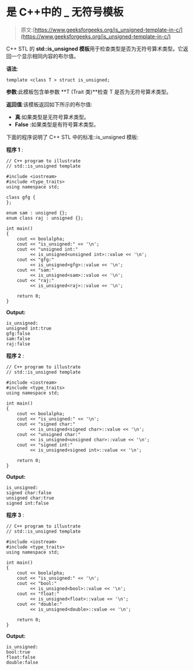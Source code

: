 # 是 C++中的 _ 无符号模板

> 原文:[https://www.geeksforgeeks.org/is_unsigned-template-in-c/](https://www.geeksforgeeks.org/is_unsigned-template-in-c/)

C++ STL 的 **std::is_unsigned 模板**用于检查类型是否为无符号算术类型。它返回一个显示相同内容的布尔值。

**语法**:

```
template <class T > struct is_unsigned;

```

**参数**:此模板包含单参数 **T (Trait 类)**检查 T 是否为无符号算术类型。

**返回值**:该模板返回如下所示的布尔值:

*   **真**:如果类型是无符号算术类型。
*   **False** :如果类型是有符号算术类型。

下面的程序说明了 C++ STL 中的标准::is_unsigned 模板:

**程序 1** :

```
// C++ program to illustrate
// std::is_unsigned template

#include <iostream>
#include <type_traits>
using namespace std;

class gfg {
};

enum sam : unsigned {};
enum class raj : unsigned {};

int main()
{
    cout << boolalpha;
    cout << "is_unsigned:" << '\n';
    cout << "unsigned int:"
         << is_unsigned<unsigned int>::value << '\n';
    cout << "gfg:"
         << is_unsigned<gfg>::value << '\n';
    cout << "sam:"
         << is_unsigned<sam>::value << '\n';
    cout << "raj:"
         << is_unsigned<raj>::value << '\n';

    return 0;
}
```

**Output:**

```
is_unsigned:
unsigned int:true
gfg:false
sam:false
raj:false

```

**程序 2** :

```
// C++ program to illustrate
// std::is_unsigned template

#include <iostream>
#include <type_traits>
using namespace std;

int main()
{
    cout << boolalpha;
    cout << "is_unsigned:" << '\n';
    cout << "signed char:"
         << is_unsigned<signed char>::value << '\n';
    cout << "unsigned char:"
         << is_unsigned<unsigned char>::value << '\n';
    cout << "signed int:"
         << is_unsigned<signed int>::value << '\n';

    return 0;
}
```

**Output:**

```
is_unsigned:
signed char:false
unsigned char:true
signed int:false

```

**程序 3** :

```
// C++ program to illustrate
// std::is_unsigned template

#include <iostream>
#include <type_traits>
using namespace std;

int main()
{
    cout << boolalpha;
    cout << "is_unsigned:" << '\n';
    cout << "bool:"
         << is_unsigned<bool>::value << '\n';
    cout << "float:"
         << is_unsigned<float>::value << '\n';
    cout << "double:"
         << is_unsigned<double>::value << '\n';

    return 0;
}
```

**Output:**

```
is_unsigned:
bool:true
float:false
double:false

```